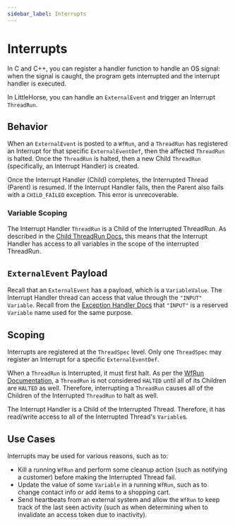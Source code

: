 ```yaml
---
sidebar_label: Interrupts
---
```


# Interrupts

In C and C++, you can register a handler function to handle an OS signal: when the signal is caught, the program gets interrupted and the interrupt handler is executed.

In LittleHorse, you can handle an `ExternalEvent` and trigger an Interrupt `ThreadRun`.

## Behavior

When an `ExternalEvent` is posted to a `WfRun`, and a `ThreadRun` has registered an Interrupt for that specific `ExternalEventDef`, then the affected `ThreadRun` is halted. Once the `ThreadRun` is halted, then a new Child `ThreadRun` (specifically, an Interrupt Handler) is created.

Once the Interrupt Handler (Child) completes, the Interrupted Thread (Parent) is resumed. If the Interrupt Handler fails, then the Parent also fails with a `CHILD_FAILED` exception. This error is unrecoverable.

### Variable Scoping

The Interrupt Handler `ThreadRun` is a Child of the Interrupted ThreadRun. As described in the [Child ThreadRun Docs](./08-child-threads.md#variable-scoping), this means that the Interrupt Handler has access to all variables in the scope of the interrupted ThreadRun.

## `ExternalEvent` Payload

Recall that an `ExternalEvent` has a payload, which is a `VariableValue`. The Interrupt Handler thread can access that value through the `"INPUT"` `Variable`. Recall from the [Exception Handler Docs](./10-exception-handling.md) that `"INPUT"` is a reserved `Variable` name used for the same purpose.

## Scoping

Interrupts are registered at the `ThreadSpec` level. Only one `ThreadSpec` may register an Interrupt for a specific `ExternalEventDef`.

When a `ThreadRun` is Interrupted, it must first halt. As per the [WfRun Documentation](./01-workflows.md#lifecycle), a `ThreadRun` is not considered `HALTED` until all of its Children are `HALTED` as well. Therefore, interrupting a `ThreadRun` causes all of the Children of the Interrupted `ThreadRun` to halt as well.

The Interrupt Handler is a Child of the Interrupted Thread. Therefore, it has read/write access to all of the Interrupted Thread's `Variable`s.

## Use Cases

Interrupts may be used for various reasons, such as to:

- Kill a running `WfRun` and perform some cleanup action (such as notifying a customer) before making the Interrupted Thread fail.
- Update the value of some `Variable` in a running `WfRun`, such as to change contact info or add items to a shopping cart.
- Send heartbeats from an external system and allow the `WfRun` to keep track of the last seen activity (such as when determining when to invalidate an access token due to inactivity).

